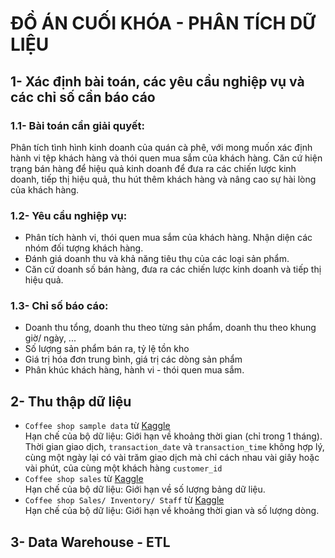# ĐỒ ÁN CUỐI KHÓA - PHÂN TÍCH DỮ LIỆU

## 1- Xác định bài toán, các yêu cầu nghiệp vụ và các chỉ số cần báo cáo
### 1.1- Bài toán cần giải quyết:
Phân tích tình hình kinh doanh của quán cà phê, với mong muốn xác định hành vi tệp khách hàng và thói quen mua sắm của khách hàng.
Căn cứ hiện trạng bán hàng để hiệu quả kinh doanh để đưa ra các chiến lược kinh doanh, tiếp thị hiệu quả, thu hút thêm khách hàng và nâng cao sự hài lòng của khách hàng.
### 1.2- Yêu cầu nghiệp vụ:
- Phân tích hành vi, thói quen mua sắm của khách hàng. Nhận diện các nhóm đối tượng khách hàng.
- Đánh giá doanh thu và khả năng tiêu thụ của các loại sản phẩm.
- Căn cứ doanh số bán hàng, đưa ra các chiến lược kinh doanh và tiếp thị hiệu quả.
### 1.3- Chỉ số báo cáo:
- Doanh thu tổng, doanh thu theo từng sản phẩm, doanh thu theo khung giờ/ ngày, ...
- Số lượng sản phẩm bán ra, tỷ lệ tồn kho
- Giá trị hóa đơn trung bình, giá trị các dòng sản phẩm
- Phân khúc khách hàng, hành vi - thói quen mua sắm.
## 2- Thu thập dữ liệu
- `Coffee shop sample data` từ [Kaggle](https://www.kaggle.com/datasets/ylchang/coffee-shop-sample-data-1113/data)
  <br /> Hạn chế của bộ dữ liệu: Giới hạn về khoảng thời gian (chỉ trong 1 tháng).
  <br /> Thời gian giao dịch, `transaction_date` và `transaction_time` không hợp lý, cùng một ngày lại có vài trăm giao dịch mà chỉ cách nhau vài giây hoặc vài phút, của cùng một khách hàng `customer_id`
- `Coffee shop sales` từ [Kaggle](https://www.kaggle.com/datasets/ahmedabbas757/coffee-sales)
  <br /> Hạn chế của bộ dữ liệu: Giới hạn về số lượng bảng dữ liệu.
- `Coffee shop Sales/ Inventory/ Staff` từ [Kaggle](https://www.kaggle.com/datasets/viramatv/coffee-shop-data)
  <br /> Hạn chế của bộ dữ liệu: Giới hạn về khoảng thời gian và số lượng dòng.
## 3- Data Warehouse - ETL

